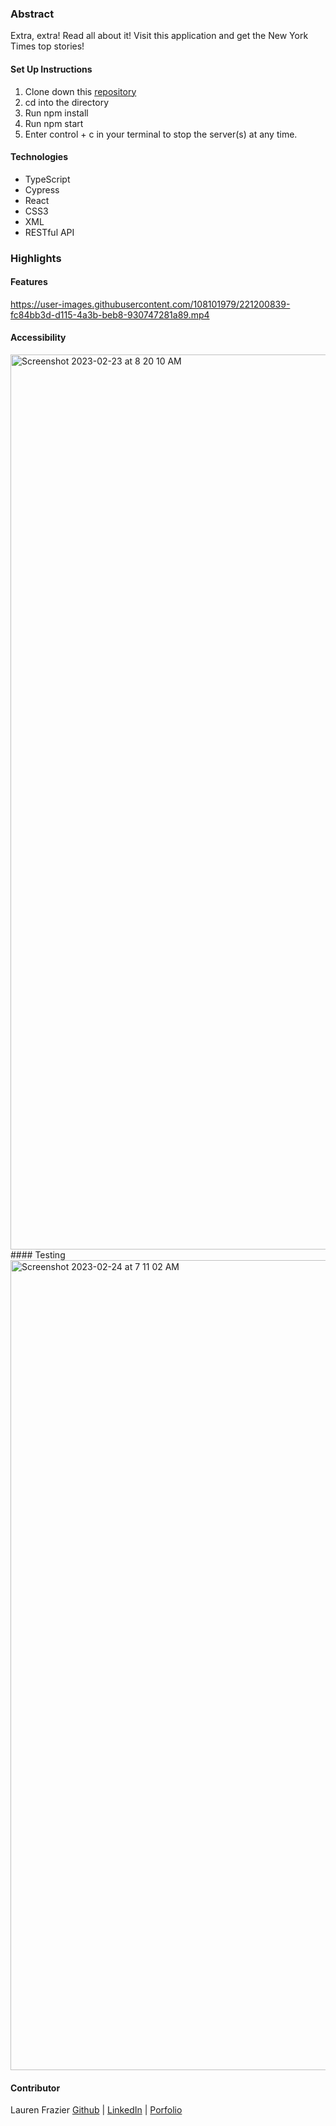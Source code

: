 ### Abstract
Extra, extra! Read all about it! Visit this application and get the New York Times top stories! 

#### Set Up Instructions
1. Clone down this [repository](https://github.com/FrazierLE/ny-take-home) 
1. cd into the directory
1. Run npm install
1. Run npm start
1. Enter control + c in your terminal to stop the server(s) at any time.

#### Technologies
* TypeScript
* Cypress
* React
* CSS3
* XML
* RESTful API

### Highlights
#### Features 
https://user-images.githubusercontent.com/108101979/221200839-fc84bb3d-d115-4a3b-beb8-930747281a89.mp4
#### Accessibility
<img width="1432" alt="Screenshot 2023-02-23 at 8 20 10 AM" src="https://user-images.githubusercontent.com/108101979/221198229-cc6a646a-5868-4704-b0cb-e8fc16a93c41.png">
#### Testing
<img width="1296" alt="Screenshot 2023-02-24 at 7 11 02 AM" src="https://user-images.githubusercontent.com/108101979/221199691-1a81fee5-b81e-478d-a515-22f55e370b2a.png">

#### Contributor
Lauren Frazier [Github](https://github.com/FrazierLE) | [LinkedIn](https://www.linkedin.com/in/lauren-frazier-745053188/) | [Porfolio](https://portfolio-frazierle.vercel.app/)
